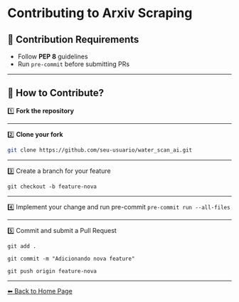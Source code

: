 # Contributing to Arxiv Scraping

## 🔹 Contribution Requirements
- Follow **PEP 8** guidelines
- Run `pre-commit` before submitting PRs

---

## 🔹 How to Contribute?

1️⃣ **Fork the repository**

---

2️⃣ **Clone your fork**

```bash
git clone https://github.com/seu-usuario/water_scan_ai.git
```

---

3️⃣ Create a branch for your feature

`git checkout -b feature-nova`

---

4️⃣ Implement your change and run pre-commit
`pre-commit run --all-files`

---

5️⃣ Commit and submit a Pull Request

`git add .`

`git commit -m "Adicionando nova feature"`

`git push origin feature-nova`

---

[⬅ Back to Home Page](index.md)
